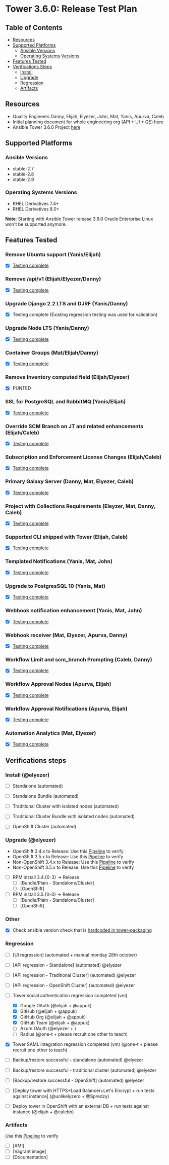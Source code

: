 # Tower 3.6.0: Release Test Plan

## Table of Contents

  * [Resources](#resources)
  * [Supported Platforms](#supported-platforms)
    * [Ansible Versions](#ansible-versions)
    * [Operating Systems Versions](#operating-systems-versions)
  * [Features Tested](#features-tested)
  * [Verifications Steps](#verifications-steps)
    * [Install](#install)
    * [Upgrade](#upgrade)
    * [Regression](#regression)
    * [Artifacts](#arfifacts)

## Resources

* Quality Engineers Danny, Elijah, Elyezer, John, Mat, Yanis, Apurva, Caleb
* Initial planning document for whole engineering org (API + UI + QE) [here](https://docs.google.com/spreadsheets/d/1NNTN-SBM23UQPZAH9HylKhYQBAoyIsDcTlvl_ItDzHs/edit#gid=762158314)
* Ansible Tower 3.6.0 Project [here](https://github.com/orgs/ansible/projects/8)

## Supported Platforms

### Ansible Versions

  * stable-2.7
  * stable-2.8
  * stable-2.9

### Operating Systems Versions

  * RHEL Derivatives 7.4+
  * RHEL Derivatives 8.0+

**Note**: Starting with Ansible Tower release 3.6.0 Oracle Enterprise Linux won't be supported anymore.

## Features Tested

### Remove Ubuntu support (Yanis/Elijah)

- [x] [Testing complete](https://github.com/ansible/tower-qa/issues/3405)

### Remove /api/v1 (Elijah/Elyezer/Danny)

- [x] [Testing complete](https://github.com/ansible/tower-qa/issues/2935)

### Upgrade Django 2.2 LTS and DJRF (Yanis/Danny)

- [x] Testing complete (Existing regression testing was used for validation)

### Upgrade Node LTS (Yanis/Danny)

- [x] [Testing complete](https://github.com/ansible/tower-qa/issues/3407)

### Container Groups (Mat/Elijah/Danny)

- [x] [Testing complete](https://github.com/ansible/tower-qa/issues/3443)

### Remove Inventory computed field (Elijah/Elyezer)

- [x] PUNTED

### SSL for PostgreSQL and RabbitMQ (Yanis/Elijah)

- [x] [Testing complete](https://github.com/ansible/tower-qa/pull/4169)

### Override SCM Branch on JT and related enhancements (Elijah/Caleb)

  - [x] [Testing complete](https://github.com/ansible/tower-qa/blob/devel/docs/test_plans/features/36_branch_on_jt.md)

### Subscription and Enforcement License Changes (Elijah/Caleb)

  - [x] [Testing complete](https://github.com/ansible/tower-qa/blob/devel/docs/test_plans/features/36_license_changes.md)

### Primary Galaxy Server (Danny, Mat, Elyezer, Caleb)

  - [x] [Testing complete](https://github.com/ansible/tower-qa/blob/devel/docs/test_plans/features/36_primary_galaxy_server.md)

### Project with Collections Requirements (Eleyzer, Mat, Danny, Caleb)

  - [x] [Testing complete](https://github.com/ansible/tower-qa/blob/devel/docs/test_plans/features/36_project_with_collections_requirements.md)

### Supported CLI shipped with Tower (Elijah, Caleb)

  - [x] [Testing complete](https://github.com/ansible/tower-qa/blob/devel/docs/test_plans/features/36_supported_cli.md)

### Templated Notifications (Yanis, Mat, John)

  - [x] [Testing complete](https://github.com/ansible/tower-qa/blob/devel/docs/test_plans/features/36_templated_notification.md)

### Upgrade to PostgresSQL 10 (Yanis, Mat)

  - [x] [Testing complete](https://github.com/ansible/tower-qa/blob/devel/docs/test_plans/features/36_upgrade_to_postgres10.md)

### Webhook notification enhancement (Yanis, Mat, John)

  - [x] [Testing complete](https://github.com/ansible/tower-qa/blob/devel/docs/test_plans/features/36_webhook_notification.md)

### Webhook receiver (Mat, Elyezer, Apurva, Danny)

  - [x] [Testing complete](https://github.com/ansible/tower-qa/issues/4088)

### Workflow Limit and scm_branch Prompting (Caleb, Danny)

  - [x] [Testing complete](https://github.com/ansible/tower-qa/blob/devel/docs/test_plans/features/36_workflow_limit.md)

### Workflow Approval Nodes (Apurva, Elijah)

  - [x] [Testing complete](https://github.com/ansible/tower-qa/blob/devel/docs/test_plans/features/36_workflow_pause_approve.md)

### Workflow Approval Notifications (Apurva, Elijah)

  - [x] [Testing complete](https://github.com/ansible/tower-qa/issues/4089)

### Automation Analytics (Mat, Elyezer)

  - [x] [Testing complete](https://github.com/ansible/tower-qa/issues/3444)



## Verifications steps

### Install (@elyezer)

  * [ ] Standalone (automated)
  * [ ] Standalone Bundle (automated)
  * [ ] Traditional Cluster with isolated nodes (automated)
  * [ ] Traditional Cluster Bundle with isolated nodes (automated)
  * [ ] OpenShift Cluster (automated)


### Upgrade (@elyezer)


  * OpenShift 3.4.x to Release: Use this [Pipeline](http://jenkins.ansible.eng.rdu2.redhat.com/job/Pipelines/job/Release%2034%20to%20devel%20-%20OpenShift%20-%20Release%20Verification/) to verify
  * OpenShift 3.5.x to Release: Use this [Pipeline](http://jenkins.ansible.eng.rdu2.redhat.com/job/Pipelines/job/upgrade-release35-openshift-release-verification/) to verify
  * Non-OpenShift 3.4.x to Release: Use this [Pipeline](http://jenkins.ansible.eng.rdu2.redhat.com/job/Pipelines/job/upgrade-release34-release-verification/) to verify
  * Non-OpenShift 3.5.x to Release: Use this [Pipeline](http://jenkins.ansible.eng.rdu2.redhat.com/job/Pipelines/job/upgrade-release35-release-verification/) to verify

  * [ ] RPM install 3.4.{0-3} -> Release
    * [ ] [Bundle/Plain - Standalone/Cluster]
    * [ ] [OpenShift]
  * [ ] RPM install 3.5.{0-3} -> Release
    * [ ] [Bundle/Plain - Standalone/Cluster]
    * [ ] [OpenShift]

### Other

  * [x] Check ansible version check that is [hardcoded in tower-packaging](https://github.com/ansible/tower-packaging/blob/devel/setup/roles/preflight/defaults/main.yml#L6)

### Regression

  * [ ] [UI regression] (automated + manual monday 28th october)
  * [ ] [API regression - Standalone] (automated) @elyezer
  * [ ] [API regression - Traditional Cluster] (automated) @elyezer
  * [ ] [API regression - OpenShift Cluster] (automated) @elyezer
  * [ ] Tower social authentication regression completed (vm)
    * [x] Google OAuth (@elijah + @appuk)
    * [x] GitHub (@elijah + @appuk)
    * [x] GitHub Org (@elijah + @appuk)
    * [x] GitHub Team (@elijah + @appuk)
    * [ ] Azure OAuth (@elyezer + )
    * [ ] Radius (@one-t + please recruit one other to teach)
  * [x] Tower SAML integration regression completed (vm) (@one-t + please recruit one other to teach)
  * [ ] Backup/restore successful - standalone (automated) @elyezer
  * [ ] Backup/restore successful - traditional cluster (automated) @elyezer
  * [ ] [Backup/restore successful - OpenShift] (automated) @elyezer
  * [ ] [Deploy tower with HTTPS+Load Balancer+Let's Encrypt + run tests against instance] (@unlikelyzero + @Spredzy)
  * [ ] Deploy tower in OpenShift with an external DB + run tests against instance (@elijah + @calebb)


### Artifacts

Use this [Pipeline](http://jenkins.ansible.eng.rdu2.redhat.com/job/Pipelines/job/build-artifacts-pipeline/) to verify

  * [ ] [AMI]
  * [ ] [Vagrant image]
  * [ ] [Documentation]
